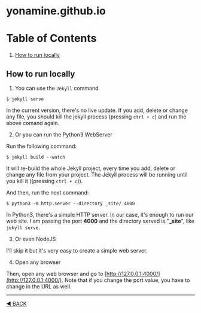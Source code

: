 # yonamine.github.io

# Table of Contents
1. [How to run locally](#how-to-run-locally)





## How to run locally
1. You can use the `Jekyll` command

```shell
$ jekyll serve
```

In the current version, there's no live update. If you add, delete or change any file, you should kill the jekyll process (pressing `ctrl + c`) and run the above comand again.

2. Or you can run the Python3 WebServer

Run the following command:
```shell
$ jekyll build --watch
```
It will re-build the whole Jekyll project, every time you add, delete or change any file from your project. The Jekyll process will be running until you kill it ((pressing `ctrl + c`)).

And then, run the next command:
```shell
$ python3 -m http.server --directory _site/ 4000
```
In Python3, there's a simple HTTP server. In our case, it's enough to run our web site. I am passing the port **4000** and the directory served is "**_site**", like `jekyll serve`.

3. Or even NodeJS

I'll skip it but it's very easy to create a simple web server.

4. Open any browser

Then, open any web browser and go to [http://127.0.0.1:4000/](http://127.0.0.1:4000/).
Note that if you change the port value, you have to change in the URL as well.


* * *
[◀ BACK](#table-of-contents)
<br/><br/><br/>


